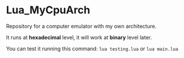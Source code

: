 # Lua_MyCpuArch
Repository for a computer emulator with my own architecture.

It runs at __hexadecimal__ level, it will work at __binary__ level later.



You can test it running this command: `lua testing.lua` or `lua main.lua`